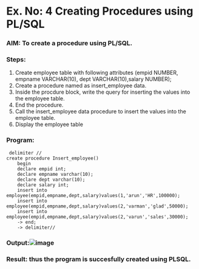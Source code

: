 # Ex. No: 4 Creating Procedures using PL/SQL

### AIM: To create a procedure using PL/SQL.

### Steps:
1. Create employee table with following attributes (empid NUMBER, empname VARCHAR(10), dept VARCHAR(10),salary NUMBER);
2. Create a procedure named as insert_employee data.
3. Inside the procdure block, write the query for inserting the values into the employee table.
4. End the procedure.
5. Call the insert_employee data procedure to insert the values into the employee table.
6. Display the employee table

### Program:
```
 delimiter //
create procedure Insert_employee()
    begin
    declare empid int;
    declare empname varchar(10);
    declare dept varchar(10);
    declare salary int;
    insert into employee(empid,empname,dept,salary)values(1,'arun','HR',100000);
    insert into employee(empid,empname,dept,salary)values(2,'varman','glad',50000);
    insert into employee(empid,empname,dept,salary)values(2,'varun','sales',30000);
    -> end;
    -> delimiter//
```
### Output:![image](https://github.com/rohitgunasekaran/Ex-No-4-Creating-Procedures-using-PL-SQL/assets/119404546/9a0a7398-4f63-4381-a6ae-83f029819c08)


### Result: thus the program is succesfully created using PLSQL.
